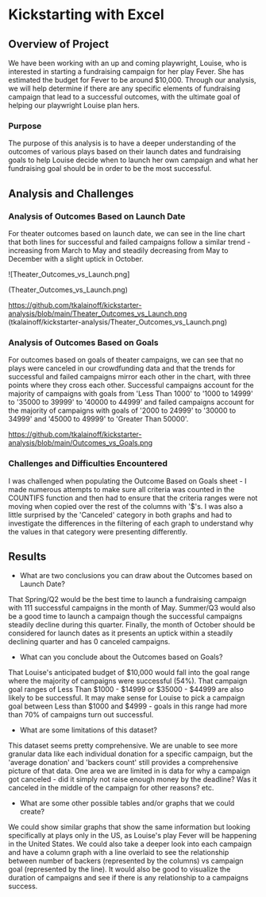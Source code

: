 # Kickstarting with Excel

## Overview of Project

We have been working with an up and coming playwright, Louise, who is interested in starting a fundraising campaign for her play Fever. She has estimated the budget for Fever to be around $10,000. Through our analysis, we will help determine if there are any specific elements of fundraising campaign that lead to a successful outcomes, with the ultimate goal of helping our playwright Louise plan hers.

### Purpose

The purpose of this analysis is to have a deeper understanding of the outcomes of various plays based on their launch dates and fundraising goals to help Louise decide when to launch her own campaign and what her fundraising goal should be in order to be the most successful.

## Analysis and Challenges

### Analysis of Outcomes Based on Launch Date

For theater outcomes based on launch date, we can see in the line chart that both lines for successful and failed campaigns follow a similar trend - increasing from March to May and steadily decreasing from May to December with a slight uptick in October. 

![Theater_Outcomes_vs_Launch.png]

(Theater_Outcomes_vs_Launch.png)

https://github.com/tkalainoff/kickstarter-analysis/blob/main/Theater_Outcomes_vs_Launch.png
(tkalainoff/kickstarter-analysis/Theater_Outcomes_vs_Launch.png)

### Analysis of Outcomes Based on Goals

For outcomes based on goals of theater campaigns, we can see that no plays were canceled in our crowdfunding data and that the trends for successful and failed campaigns mirror each other in the chart, with three points where they cross each other. Successful campaigns account for the majority of campaigns with goals from 'Less Than 1000' to '1000 to 14999' to '35000 to 39999' to '40000 to 44999' and failed campaigns account for the majority of campaigns with goals of '2000 to 24999' to '30000 to 34999' and '45000 to 49999' to 'Greater Than 50000'. 

https://github.com/tkalainoff/kickstarter-analysis/blob/main/Outcomes_vs_Goals.png

### Challenges and Difficulties Encountered

I was challenged when populating the Outcome Based on Goals sheet - I made numerous attempts to make sure all criteria was counted in the COUNTIFS function and then had to ensure that the criteria ranges were not moving when copied over the rest of the columns with '$'s. I was also a little surprised by the 'Canceled' category in both graphs and had to investigate the differences in the filtering of each graph to understand why the values in that category were presenting differently.

## Results

- What are two conclusions you can draw about the Outcomes based on Launch Date?

That Spring/Q2 would be the best time to launch a fundraising campaign with 111 successful campaigns in the month of May. Summer/Q3 would also be a good time to launch a campaign though the successful campaigns steadily decline during this quarter. Finally, the month of October should be considered for launch dates as it presents an uptick within a steadily declining quarter and has 0 canceled campaigns. 

- What can you conclude about the Outcomes based on Goals?

That Louise's anticipated budget of $10,000 would fall into the goal range where the majority of campaigns were successful (54%). That campaign goal ranges of Less Than $1000 - $14999 or $35000 - $44999 are also likely to be successful. It may make sense for Louise to pick a campaign goal between Less than $1000 and $4999 - goals in this range had more than 70% of campaigns turn out successful. 

- What are some limitations of this dataset?

This dataset seems pretty comprehensive. We are unable to see more granular data like each individual donation for a specific campaign, but the 'average donation' and 'backers count' still provides a comprehensive picture of that data. One area we are limited in is data for why a campaign got canceled - did it simply not raise enough money by the deadline? Was it canceled in the middle of the campaign for other reasons? etc. 

- What are some other possible tables and/or graphs that we could create?

We could show similar graphs that show the same information but looking specifically at plays only in the US, as Louise's play Fever will be happening in the United States. We could also take a deeper look into each campaign and have a column graph with a line overlaid to see the relationship between number of backers (represented by the columns) vs campaign goal (represented by the line). It would also be good to visualize the duration of campaigns and see if there is any relationship to a campaigns success.
